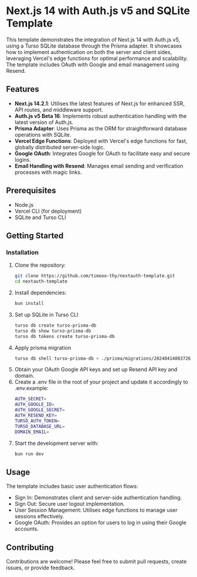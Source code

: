 # Next.js 14 with Auth.js v5 and SQLite Template

This template demonstrates the integration of Next.js 14 with Auth.js v5, using a Turso SQLite database through the Prisma adapter. It showcases how to implement authentication on both the server and client sides, leveraging Vercel's edge functions for optimal performance and scalability. The template includes OAuth with Google and email management using Resend.

## Features

- **Next.js 14.2.1**: Utilises the latest features of Next.js for enhanced SSR, API routes, and middleware support.
- **Auth.js v5 Beta 16**: Implements robust authentication handling with the latest version of Auth.js.
- **Prisma Adapter**: Uses Prisma as the ORM for straightforward database operations with SQLite.
- **Vercel Edge Functions**: Deployed with Vercel's edge functions for fast, globally distributed server-side logic.
- **Google OAuth**: Integrates Google for OAuth to facilitate easy and secure logins.
- **Email Handling with Resend**: Manages email sending and verification processes with magic links.

## Prerequisites

- Node.js
- Vercel CLI (for deployment)
- SQLite and Turso CLI

## Getting Started

### Installation

1. Clone the repository:
   ```bash
   git clone https://github.com/timooo-thy/nextauth-template.git
   cd nextauth-template
2. Install dependencies:
   ```bash
   bun install
3. Set up SQLite in Turso CLI 
   ```bash
   turso db create turso-prisma-db
   turso db show turso-prisma-db
   turso db tokens create turso-prisma-db
4. Apply prisma migration
   ```bash
   turso db shell turso-prisma-db < ./prisma/migrations/20240414083726_init/migration.sql
5. Obtain your OAuth Google API keys and set up Resend API key and domain.
6. Create a .env file in the root of your project and update it accordingly to .env.example:
   ```bash
   AUTH_SECRET=
   AUTH_GOOGLE_ID=
   AUTH_GOOGLE_SECRET=
   AUTH_RESEND_KEY=
   TURSO_AUTH_TOKEN=
   TURSO_DATABASE_URL=
   DOMAIN_EMAIL=
7. Start the development server with:
   ```bash
   bun run dev

## Usage
The template includes basic user authentication flows:

- Sign In: Demonstrates client and server-side authentication handling.
- Sign Out: Secure user logout implementation.
- User Session Management: Utilises edge functions to manage user sessions effectively.
- Google OAuth: Provides an option for users to log in using their Google accounts.
   
## Contributing
Contributions are welcome! Please feel free to submit pull requests, create issues, or provide feedback.

   

